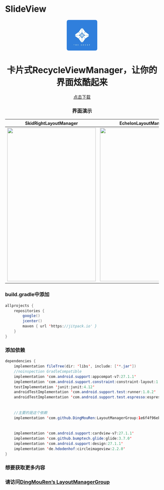 # SlideView
<div align="center"> 
  
  <img src="https://github.com/wanghao15536870732/SlideView/blob/master/dage.png" height="100px" width="100px"/>
  
 
<h1>  卡片式RecycleViewManager，让你的界面炫酷起来 </h1> 

<a href="https://github.com/wanghao15536870732/SlideView/blob/master/app-release.apk?raw=true">点击下载</a>
</br>

### 界面演示
|SkidRightLayoutManager|EchelonLayoutManager|SlideLayoutManager|
|:--:|:--:|:--:|
|<div align="center"> <img src="https://github.com/wanghao15536870732/SlideView/blob/master/1.gif" height="502px" width="290px"/> |<div align="center"> <img src="https://github.com/wanghao15536870732/SlideView/blob/master/2.gif" height="502px" width="290px"/>|<div align="center"> <img src="https://github.com/wanghao15536870732/SlideView/blob/master/3.gif" height="502px" width="290px"/>|

</div>

### build.gradle中添加
```java
allprojects {
    repositories {
        google()
        jcenter()
        maven { url 'https://jitpack.io' }
    }
}
```
### 添加依赖
```java
dependencies {
    implementation fileTree(dir: 'libs', include: ['*.jar'])
    //noinspection GradleCompatible
    implementation 'com.android.support:appcompat-v7:27.1.1'
    implementation 'com.android.support.constraint:constraint-layout:1.1.1'
    testImplementation 'junit:junit:4.12'
    androidTestImplementation 'com.android.support.test:runner:1.0.2'
    androidTestImplementation 'com.android.support.test.espresso:espresso-core:3.0.2'
    
    
    //主要的是这个依赖
    implementation 'com.github.DingMouRen:LayoutManagerGroup:1e6f4f96eb'
    
    
    implementation 'com.android.support:cardview-v7:27.1.1'
    implementation 'com.github.bumptech.glide:glide:3.7.0'
    implementation 'com.android.support:design:27.1.1'
    implementation 'de.hdodenhof:circleimageview:2.2.0'
}
```
###  想要获取更多内容
### 请访问[DingMouRen’s LayoutManagerGroup](https://github.com/DingMouRen/LayoutManagerGroup)
